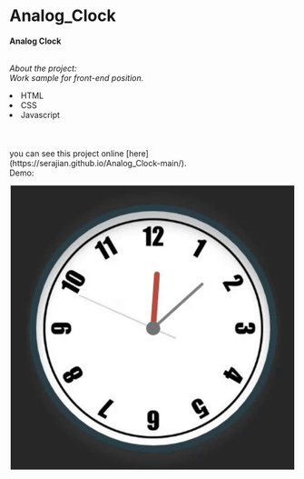# Analog_Clock



<b>Analog Clock</b><br>
<br>

<i>About the project:<br> Work sample for front-end position.</i><br>

<li>HTML</li>
<li>CSS</li>
<li>Javascript</li>
<br><br><br>
you can see this project online [here](https://serajian.github.io/Analog_Clock-main/).
<br>Demo:
<p align="center">
  <img src="./Demo.gif" width="500" title="hover text">
</p>
